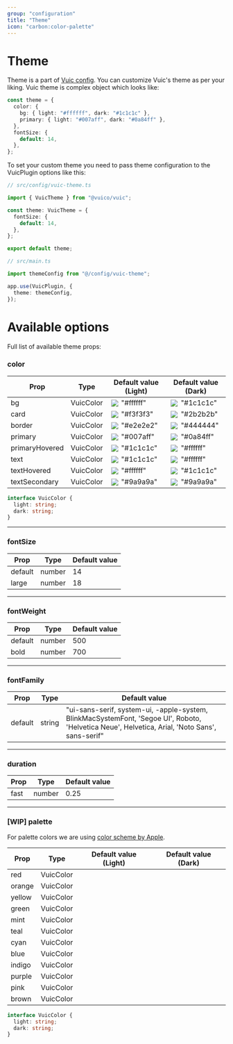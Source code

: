 ```yaml
---
group: "configuration"
title: "Theme"
icon: "carbon:color-palette"
---
```


# Theme

Theme is a part of [Vuic config](/vuic/#/story/src-stories-configuration-config-story-js).
You can customize Vuic's theme as per your liking. Vuic theme is complex object which looks like:

```typescript
const theme = {
  color: {
    bg: { light: "#ffffff", dark: "#1c1c1c" },
    primary: { light: "#007aff", dark: "#0a84ff" },
  },
  fontSize: {
    default: 14,
  },
};
```

To set your custom theme you need to pass theme configuration to the VuicPlugin options like this:

```typescript
// src/config/vuic-theme.ts

import { VuicTheme } from "@vuico/vuic";

const theme: VuicTheme = {
  fontSize: {
    default: 14,
  },
};

export default theme;
```

```typescript
// src/main.ts

import themeConfig from "@/config/vuic-theme";

app.use(VuicPlugin, {
  theme: themeConfig,
});
```

# Available options

Full list of available theme props:

### color

| Prop           | Type      | Default value (Light)                                                                              | Default value (Dark)                                                                               |
| -------------- | --------- | -------------------------------------------------------------------------------------------------- | -------------------------------------------------------------------------------------------------- |
| bg             | VuicColor | <img style="margin: -3px 3px" src="https://via.placeholder.com/15/ffffff/ffffff.png)" /> "#ffffff" | <img style="margin: -3px 3px" src="https://via.placeholder.com/15/1c1c1c/1c1c1c.png)" /> "#1c1c1c" |
| card           | VuicColor | <img style="margin: -3px 3px" src="https://via.placeholder.com/15/f3f3f3/f3f3f3.png)" /> "#f3f3f3" | <img style="margin: -3px 3px" src="https://via.placeholder.com/15/2b2b2b/2b2b2b.png)" /> "#2b2b2b" |
| border         | VuicColor | <img style="margin: -3px 3px" src="https://via.placeholder.com/15/e2e2e2/e2e2e2.png)" /> "#e2e2e2" | <img style="margin: -3px 3px" src="https://via.placeholder.com/15/444444/444444.png)" /> "#444444" |
| primary        | VuicColor | <img style="margin: -3px 3px" src="https://via.placeholder.com/15/007aff/007aff.png)" /> "#007aff" | <img style="margin: -3px 3px" src="https://via.placeholder.com/15/0a84ff/0a84ff.png)" /> "#0a84ff" |
| primaryHovered | VuicColor | <img style="margin: -3px 3px" src="https://via.placeholder.com/15/1c1c1c/1c1c1c.png)" /> "#1c1c1c" | <img style="margin: -3px 3px" src="https://via.placeholder.com/15/ffffff/ffffff.png)" /> "#ffffff" |
| text           | VuicColor | <img style="margin: -3px 3px" src="https://via.placeholder.com/15/1c1c1c/1c1c1c.png)" /> "#1c1c1c" | <img style="margin: -3px 3px" src="https://via.placeholder.com/15/ffffff/ffffff.png)" /> "#ffffff" |
| textHovered    | VuicColor | <img style="margin: -3px 3px" src="https://via.placeholder.com/15/ffffff/ffffff.png)" /> "#ffffff" | <img style="margin: -3px 3px" src="https://via.placeholder.com/15/1c1c1c/1c1c1c.png)" /> "#1c1c1c" |
| textSecondary  | VuicColor | <img style="margin: -3px 3px" src="https://via.placeholder.com/15/9a9a9a/9a9a9a.png)" /> "#9a9a9a" | <img style="margin: -3px 3px" src="https://via.placeholder.com/15/9a9a9a/9a9a9a.png)" /> "#9a9a9a" |

```typescript
interface VuicColor {
  light: string;
  dark: string;
}
```

---

### fontSize

| Prop    | Type   | Default value |
| ------- | ------ | ------------- |
| default | number | 14            |
| large   | number | 18            |

---

### fontWeight

| Prop    | Type   | Default value |
| ------- | ------ | ------------- |
| default | number | 500           |
| bold    | number | 700           |

---

### fontFamily

| Prop    | Type   | Default value                                                                                                                                  |
| ------- | ------ | ---------------------------------------------------------------------------------------------------------------------------------------------- |
| default | string | "ui-sans-serif, system-ui, -apple-system, BlinkMacSystemFont, 'Segoe UI', Roboto, 'Helvetica Neue', Helvetica, Arial, 'Noto Sans', sans-serif" |

---

### duration

| Prop | Type   | Default value |
| ---- | ------ | ------------- |
| fast | number | 0.25          |

---

### [WIP] palette

For palette colors we are using [color scheme by Apple](https://developer.apple.com/design/human-interface-guidelines/foundations/color/).

| Prop   | Type      | Default value (Light) | Default value (Dark) |
| ------ | --------- | --------------------- | -------------------- |
| red    | VuicColor |                       |                      |
| orange | VuicColor |                       |                      |
| yellow | VuicColor |                       |                      |
| green  | VuicColor |                       |                      |
| mint   | VuicColor |                       |                      |
| teal   | VuicColor |                       |                      |
| cyan   | VuicColor |                       |                      |
| blue   | VuicColor |                       |                      |
| indigo | VuicColor |                       |                      |
| purple | VuicColor |                       |                      |
| pink   | VuicColor |                       |                      |
| brown  | VuicColor |                       |                      |

```typescript
interface VuicColor {
  light: string;
  dark: string;
}
```
